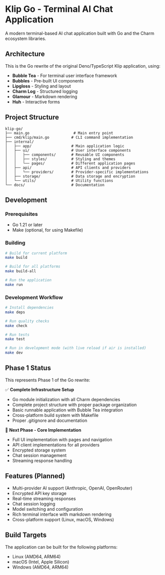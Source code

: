 # Klip Go - Terminal AI Chat Application

A modern terminal-based AI chat application built with Go and the Charm ecosystem libraries.

## Architecture

This is the Go rewrite of the original Deno/TypeScript Klip application, using:

- **Bubble Tea** - For terminal user interface framework
- **Bubbles** - Pre-built UI components  
- **Lipgloss** - Styling and layout
- **Charm Log** - Structured logging
- **Glamour** - Markdown rendering
- **Huh** - Interactive forms

## Project Structure

```
klip-go/
├── main.go                    # Main entry point
├── cmd/klip/main.go          # CLI command implementation
├── internal/
│   ├── app/                  # Main application logic
│   ├── ui/                   # User interface components
│   │   ├── components/       # Reusable UI components
│   │   ├── styles/           # Styling and themes
│   │   └── pages/            # Different application pages
│   ├── api/                  # API clients and providers
│   │   └── providers/        # Provider-specific implementations
│   ├── storage/              # Data storage and encryption
│   └── utils/                # Utility functions
└── docs/                     # Documentation
```

## Development

### Prerequisites

- Go 1.21 or later
- Make (optional, for using Makefile)

### Building

```bash
# Build for current platform
make build

# Build for all platforms  
make build-all

# Run the application
make run
```

### Development Workflow

```bash
# Install dependencies
make deps

# Run quality checks
make check

# Run tests
make test

# Run in development mode (with live reload if air is installed)
make dev
```

## Phase 1 Status

This represents Phase 1 of the Go rewrite:

✅ **Complete Infrastructure Setup**
- Go module initialization with all Charm dependencies
- Complete project structure with proper package organization  
- Basic runnable application with Bubble Tea integration
- Cross-platform build system with Makefile
- Proper .gitignore and documentation

🚧 **Next Phase - Core Implementation**
- Full UI implementation with pages and navigation
- API client implementations for all providers
- Encrypted storage system
- Chat session management
- Streaming response handling

## Features (Planned)

- Multi-provider AI support (Anthropic, OpenAI, OpenRouter)
- Encrypted API key storage
- Real-time streaming responses
- Chat session logging
- Model switching and configuration
- Rich terminal interface with markdown rendering
- Cross-platform support (Linux, macOS, Windows)

## Build Targets

The application can be built for the following platforms:

- Linux (AMD64, ARM64)
- macOS (Intel, Apple Silicon)  
- Windows (AMD64, ARM64)